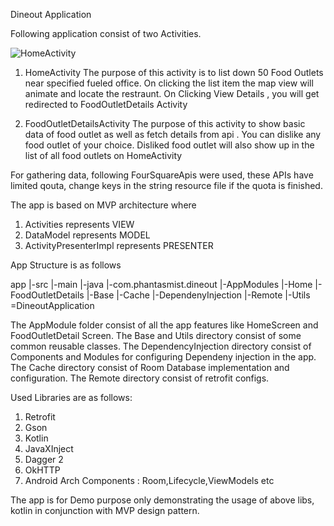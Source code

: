 Dineout Application

Following application consist of two Activities.

![HomeActivity](/Dineout/screenshots/Screenshot_20181027-145623.png?raw=true "HomeActivity")


1. HomeActivity
    The purpose of this activity is to list down 50 Food Outlets near specified fueled office.
    On clicking the list item the map view will animate and locate the restraunt.
    On Clicking View Details , you will get redirected to FoodOutletDetails Activity

2. FoodOutletDetailsActivity
    The purpose of this activity to show basic data of food outlet as well as fetch details
    from api .
    You can dislike any food outlet of your choice.
    Disliked food outlet will also show up in the list of all food outlets on HomeActivity


For gathering data, following FourSquareApis were used, these APIs have limited qouta, change keys in the string
resource file if the quota is finished.

The app is based on MVP architecture where
1. Activities represents VIEW
2. DataModel represents  MODEL
3. ActivityPresenterImpl represents PRESENTER

App Structure is as follows

app
    |-src
        |-main
            |-java
                |-com.phantasmist.dineout
                    |-AppModules
                        |-Home
                        |-FoodOutletDetails
                    |-Base
                    |-Cache
                    |-DependenyInjection
                    |-Remote
                    |-Utils
                    =DineoutApplication




The AppModule folder consist of all the app features like HomeScreen and FoodOutletDetail Screen.
The Base and Utils directory consist of some common reusable classes.
The DependencyInjection directory consist of Components and Modules for configuring Dependeny injection in the app.
The Cache directory consist of Room Database implementation and configuration.
The Remote directory consist of retrofit configs.


Used Libraries are as follows:
1. Retrofit
2. Gson
3. Kotlin
4. JavaXInject
5. Dagger 2
6. OkHTTP
7. Android Arch Components : Room,Lifecycle,ViewModels etc

The app is for Demo purpose only demonstrating the usage of above libs, kotlin in conjunction with
MVP design pattern.